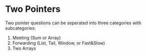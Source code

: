 # Two Pointers

Two pointer questions can be seperated into three categories with subcategories:

1. Meeting (Sum or Array)
2. Forwarding (List, Tail, Window, or Fast&Slow)
3. Two Arrays
